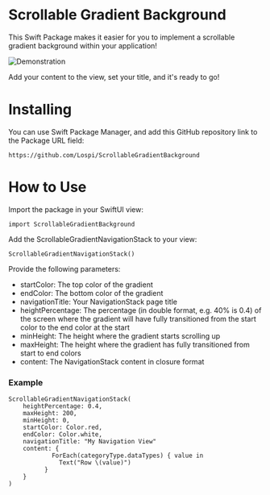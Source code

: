 # Scrollable Gradient Background

This Swift Package makes it easier for you to implement a scrollable gradient background within your application!

![Demonstration](https://media.giphy.com/media/v1.Y2lkPTc5MGI3NjExYWhzaWh5ZTJkYWZ1aXdsc2ZscWsxZGxidHZmNHA2YW9sMGRpNzBlZiZlcD12MV9pbnRlcm5hbF9naWZfYnlfaWQmY3Q9Zw/tDZMiMdtYIENVmVZqe/giphy.gif)

Add your content to the view, set your title, and it's ready to go!

# Installing
You can use Swift Package Manager, and add this GitHub repository link to the Package URL field:

```
https://github.com/Lospi/ScrollableGradientBackground
```

# How to Use

Import the package in your SwiftUI view:

```
import ScrollableGradientBackground
```

Add the ScrollableGradientNavigationStack to your view:

```
ScrollableGradientNavigationStack()
```

Provide the following parameters:

- startColor: The top color of the gradient
- endColor: The bottom color of the gradient
- navigationTitle: Your NavigationStack page title
- heightPercentage: The percentage (in double format, e.g. 40% is 0.4) of the screen where the gradient will have fully transitioned from the start color to the end color at the start
- minHeight: The height where the gradient starts scrolling up
- maxHeight: The height where the gradient has fully transitioned from start to end colors
- content: The NavigationStack content in closure format

### Example
```
ScrollableGradientNavigationStack(
	heightPercentage: 0.4,
	maxHeight: 200,
	minHeight: 0,
	startColor: Color.red,
	endColor: Color.white,
	navigationTitle: "My Navigation View"
	content: {
			ForEach(categoryType.dataTypes) { value in
			  Text("Row \(value)")
		  }
	}
)
```
